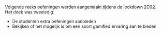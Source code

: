 Volgende reeks oefeningen werden aangemaakt tijdens de lockdown 2O02. Het doek was tweeledig:
* De studenten extra oefeningen aanbieden 
* Bekijken of het mogelijk is om een soort gamified ervaring aan te bieden
